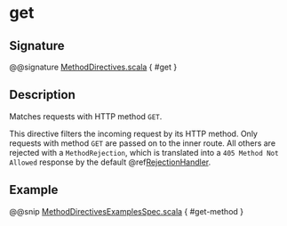# get

## Signature

@@signature [MethodDirectives.scala](../../../../../../../../../akka-http/src/main/scala/akka/http/scaladsl/server/directives/MethodDirectives.scala) { #get }

## Description

Matches requests with HTTP method `GET`.

This directive filters the incoming request by its HTTP method. Only requests with
method `GET` are passed on to the inner route. All others are rejected with a
`MethodRejection`, which is translated into a `405 Method Not Allowed` response
by the default @ref[RejectionHandler](../../rejections.md#the-rejectionhandler).

## Example

@@snip [MethodDirectivesExamplesSpec.scala](../../../../../../../test/scala/docs/http/scaladsl/server/directives/MethodDirectivesExamplesSpec.scala) { #get-method }